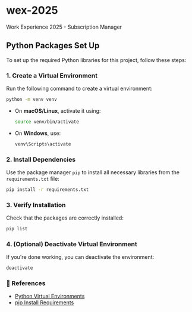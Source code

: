 # wex-2025
Work Experience 2025 - Subscription Manager

## Python Packages Set Up

To set up the required Python libraries for this project, follow these steps:

### 1. Create a Virtual Environment
Run the following command to create a virtual environment:

```sh
python -m venv venv
```

- On **macOS/Linux**, activate it using:
  ```sh
  source venv/bin/activate
  ```
- On **Windows**, use:
  ```sh
  venv\Scripts\activate
  ```

### 2. Install Dependencies
Use the package manager `pip` to install all necessary libraries from the `requirements.txt` file:

```sh
pip install -r requirements.txt
```

### 3. Verify Installation
Check that the packages are correctly installed:

```sh
pip list
```

### 4. (Optional) Deactivate Virtual Environment
If you're done working, you can deactivate the environment:

```sh
deactivate
```

### 🔗 References
- [Python Virtual Environments](https://docs.python.org/3/library/venv.html)
- [pip Install Requirements](https://pip.pypa.io/en/stable/user_guide/#requirements-files)
